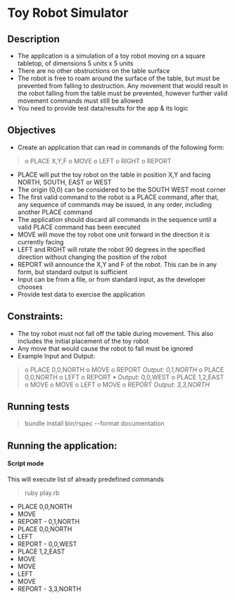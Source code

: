 # Toy Robot Simulator

## Description
- The application is a simulation of a toy robot moving on a square tabletop, of dimensions 5 units
x 5 units
- There are no other obstructions on the table surface
- The robot is free to roam around the surface of the table, but must be prevented from falling to
destruction. Any movement that would result in the robot falling from the table must be
prevented, however further valid movement commands must still be allowed
- You need to provide test data/results for the app & its logic

## Objectives
- Create an application that can read in commands of the following form:
> o PLACE X,Y,F
  o MOVE
  o LEFT
  o RIGHT
  o REPORT
- PLACE will put the toy robot on the table in position X,Y and facing NORTH, SOUTH, EAST or
WEST
- The origin (0,0) can be considered to be the SOUTH WEST most corner
- The first valid command to the robot is a PLACE command, after that, any sequence of
commands may be issued, in any order, including another PLACE command
- The application should discard all commands in the sequence until a valid PLACE command has
been executed
- MOVE will move the toy robot one unit forward in the direction it is currently facing
- LEFT and RIGHT will rotate the robot 90 degrees in the specified direction without changing the
position of the robot
- REPORT will announce the X,Y and F of the robot. This can be in any form, but standard output is
sufficient
- Input can be from a file, or from standard input, as the developer chooses
- Provide test data to exercise the application

## Constraints:
- The toy robot must not fall off the table during movement. This also includes the initial
placement of the toy robot
- Any move that would cause the robot to fall must be ignored
- Example Input and Output:
> o PLACE 0,0,NORTH
  o MOVE
  o REPORT
    _Output: 0,1,NORTH_
  o PLACE 0,0,NORTH
  o LEFT
  o REPORT
  ▪ Output: 0,0,WEST
  o PLACE 1,2,EAST
  o MOVE
  o MOVE
  o LEFT
  o MOVE
  o REPORT
    _Output: 3,3,NORTH_

## Running tests
> bundle install
bin/rspec --format documentation


## Running the application:

#### Script mode
This will execute list of already predefined commands
> ruby play.rb

 - PLACE 0,0,NORTH
 - MOVE
 - REPORT
       - 0,1,NORTH
 - PLACE 0,0,NORTH
 - LEFT
 - REPORT
       - 0,0,WEST
 - PLACE 1,2,EAST
 - MOVE
 - MOVE
 - LEFT
 - MOVE
 - REPORT
       - 3,3,NORTH